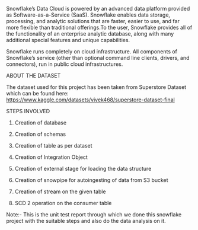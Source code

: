Snowflake’s Data Cloud is powered by an advanced data platform provided as Software-as-a-Service (SaaS). Snowflake enables data storage, processing, and analytic solutions that are faster, easier to use, and far more flexible than traditional offerings.To the user, Snowflake provides all of the functionality of an enterprise analytic database, along with many additional special features and unique capabilities.

Snowflake runs completely on cloud infrastructure. All components of Snowflake’s service (other than optional command line clients, drivers, and connectors), run in public cloud infrastructures.

ABOUT THE DATASET

The dataset used for this project has been taken from Superstore Dataset which can be found here:
https://www.kaggle.com/datasets/vivek468/superstore-dataset-final


STEPS INVOLVED

1.	Creation of database

2.	Creation of schemas

3.	Creation of table as per dataset

4.	Creation of Integration Object

5.	Creation of external stage for loading the data structure

6.	Creation of snowpipe for autoingesting of data from S3 bucket

7.	Creation of stream on the given table

8.	SCD 2 operation on the consumer table


Note:- This is the unit test report through which we done this snowflake project with the suitable steps and also do the data analysis on it.

